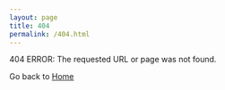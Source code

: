 ```yaml
---
layout: page
title: 404
permalink: /404.html
---
```


404 ERROR: The requested URL or page was not found.

Go back to <a href="http://teaching101.github.io">Home</a>
